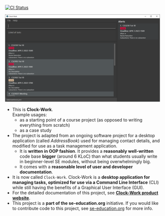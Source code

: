 [![CI Status](https://github.com/se-edu/addressbook-level3/workflows/Java%20CI/badge.svg)](https://github.com/AY2223S2-CS2103T-W13-3/tp/actions)

![Ui](docs/images/Ui.png)
* This is **Clock-Work**.<br>
  Example usages:
  * as a starting point of a course project (as opposed to writing everything from scratch)
  * as a case study
* The project is adapted from an ongoing software project for a desktop application (called _AddressBook_) used for managing contact details, and modified for use as a task management application.
  * It is **written in OOP fashion**. It provides a **reasonably well-written** code base **bigger** (around 6 KLoC) than what students usually write in beginner-level SE modules, without being overwhelmingly big.
  * It comes with a **reasonable level of user and developer documentation**.
* It is now called `Clock-Work`. Clock-Work is a **desktop application for managing tasks, optimized for use via a Command Line Interface** (CLI) while still having the benefits of a Graphical User Interface (GUI). 
* For the detailed documentation of this project, see **[Clock-Work product website](https://ay2223s2-cs2103t-w13-3.github.io/tp/)**.
* This project is a **part of the se-education.org** initiative. If you would like to contribute code to this project, see [se-education.org](https://se-education.org#https://se-education.org/#contributing) for more info.
